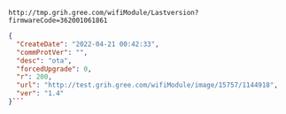 `http://tmp.grih.gree.com/wifiModule/Lastversion?firmwareCode=362001061861`

```json
{
  "CreateDate": "2022-04-21 00:42:33",
  "commProtVer": "",
  "desc": "ota",
  "forcedUpgrade": 0,
  "r": 200,
  "url": "http://test.grih.gree.com/wifiModule/image/15757/1144918",
  "ver": "1.4"
}```